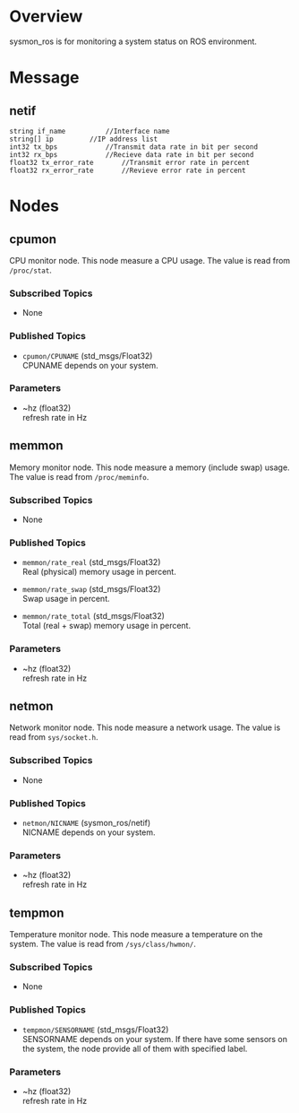# Overview

sysmon_ros is for monitoring a system status on ROS environment.

# Message

## netif

```
string if_name			//Interface name
string[] ip			//IP address list
int32 tx_bps			//Transmit data rate in bit per second
int32 rx_bps			//Recieve data rate in bit per second
float32 tx_error_rate		//Transmit error rate in percent
float32 rx_error_rate		//Revieve error rate in percent
```

# Nodes

## cpumon

CPU monitor node.
This node measure a CPU usage.
The value is read from ```/proc/stat```.

### Subscribed Topics

- None

### Published Topics

- ```cpumon/CPUNAME``` (std_msgs/Float32)  
CPUNAME depends on your system.

### Parameters

- ~hz (float32)  
refresh rate in Hz

## memmon

Memory monitor node.
This node measure a memory (include swap) usage.
The value is read from ```/proc/meminfo```.

### Subscribed Topics

- None

### Published Topics

- ```memmon/rate_real``` (std_msgs/Float32)  
Real (physical) memory usage in percent.

- ```memmon/rate_swap``` (std_msgs/Float32)  
Swap usage in percent.

- ```memmon/rate_total``` (std_msgs/Float32)  
Total (real + swap) memory usage in percent.

### Parameters

- ~hz (float32)  
refresh rate in Hz

## netmon

Network monitor node.
This node measure a network usage.
The value is read from ```sys/socket.h```.

### Subscribed Topics

- None

### Published Topics

- ```netmon/NICNAME``` (sysmon_ros/netif)  
NICNAME depends on your system.

### Parameters

- ~hz (float32)  
refresh rate in Hz

## tempmon

Temperature monitor node.
This node measure a temperature on the system.
The value is read from ```/sys/class/hwmon/```.

### Subscribed Topics

- None

### Published Topics

- ```tempmon/SENSORNAME``` (std_msgs/Float32)  
SENSORNAME depends on your system.
If there have some sensors on the system, the node provide all of them with specified label.

### Parameters

- ~hz (float32)  
refresh rate in Hz


